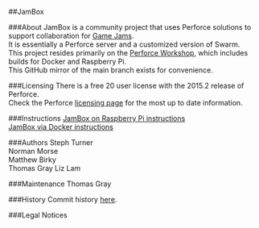 ##JamBox

###About
JamBox is a community project that uses Perforce solutions to support collaboration for [Game Jams](https://en.wikipedia.org/wiki/Game_jam).    
It is essentially a Perforce server and a customized version of Swarm.  
This project resides primarily on the [Perforce Workshop](https://swarm.workshop.perforce.com/projects/thomas_gray-jambox/), which includes builds for Docker and Raspberry Pi.  
This GitHub mirror of the main branch exists for convenience.

###Licensing
There is a free 20 user license with the 2015.2 release of Perforce.    
Check the Perforce [licensing page](https://www.perforce.com/purchase/pricing-licensing) for the most up to date information.    

###Instructions
[JamBox on Raspberry Pi instructions](https://swarm.workshop.perforce.com/projects/thomas_gray-jambox/files/main/INSTALL-RPI.md)    
[JamBox via Docker instructions](https://swarm.workshop.perforce.com/projects/thomas_gray-jambox/files/docker/README.md)    

###Authors
Steph Turner    
Norman Morse    
Matthew Birky    
Thomas Gray
Liz Lam 

###Maintenance
Thomas Gray  

###History
Commit history [here](https://swarm.workshop.perforce.com/projects/thomas_gray-jambox/changes/).    

###Legal Notices
